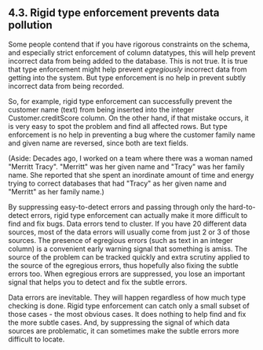 ## 4\.3\. Rigid type enforcement prevents data pollution


 Some people contend that if you have rigorous constraints on the
schema, and especially strict enforcement of column datatypes, this
will help prevent incorrect data from being added to the database.
This is not true. It is true that type enforcement might help prevent
*egregiously* incorrect data from getting into the system.
But type enforcement is no help in prevent subtly incorrect data
from being recorded.



 So, for example, rigid type enforcement can successfully prevent
the customer name (text) from being inserted into the integer
Customer.creditScore column. On the other hand, if that mistake occurs,
it is very easy to spot the problem and find all affected rows.
But type enforcement is no help in preventing a bug where the customer
family name and given name are reversed, since both are text fields.



 (Aside: Decades ago, I worked on a team where there was a woman
named "Merritt Tracy". "Merritt" was her given name and "Tracy" was
her family name. She reported that she spent an inordinate amount of
time and energy trying to correct databases that had "Tracy" as her
given name and "Merritt" as her family name.)



 By suppressing easy\-to\-detect errors and passing through only the
hard\-to\-detect errors, rigid type enforcement can actually make it more
difficult to find and fix bugs. Data errors tend to cluster. If you have
20 different data sources, most of the data errors will usually come
from just 2 or 3 of those sources. The presence of egregious
errors (such as text in an integer column) is a convenient early warning
signal that something is amiss. The source of the problem can be
tracked quickly and extra scrutiny applied to the source of the
egregious errors, thus hopefully also fixing the subtle errors too.
When egregious errors are suppressed, you lose an important signal
that helps you to detect and fix the subtle errors.



 Data errors are inevitable. They will happen regardless of how
much type checking is done. Rigid type enforcement can catch only
a small subset of those cases \- the most obvious cases. It does
nothing to help find and fix the more subtle cases. And, by suppressing
the signal of which data sources are problematic, it can sometimes
make the subtle errors more difficult to locate.



